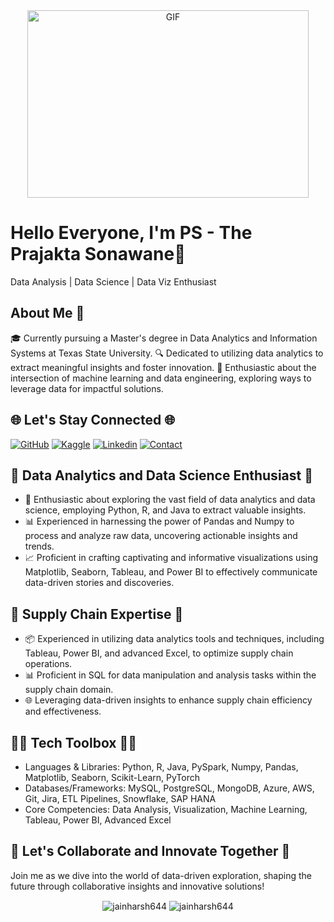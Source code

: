<!-- Aligning the header content -->
<div align="center">
    <img alt="GIF" src="https://github.com/abhisheknaiidu/abhisheknaiidu/blob/master/code.gif?raw=true" width="450" height="300" />
</div>

<!-- Main content -->
# Hello Everyone, I'm PS - The Prajakta Sonawane👋

Data Analysis | Data Science | Data Viz Enthusiast

## About Me 🧠
🎓 Currently pursuing a Master's degree in Data Analytics and Information Systems at Texas State University.
🔍 Dedicated to utilizing data analytics to extract meaningful insights and foster innovation.
🚀 Enthusiastic about the intersection of machine learning and data engineering, exploring ways to leverage data for impactful solutions.

## 🌐 Let's Stay Connected 🌐
[![GitHub](https://img.shields.io/badge/-GITHUB-grey?style=for-the-badge&logo=github)](https://github.com/prajaktasonwane11)
[![Kaggle](https://img.shields.io/badge/FollowMe-Kaggle-orange?style=for-the-badge&logo=kaggle)](https://www.kaggle.com/)
[![Linkedin](https://img.shields.io/badge/Connect-Linkedin-blue?style=for-the-badge&logo=linkedin)](https://www.linkedin.com/in/prajakta-sonawane-b69409155/) 
[![Contact](https://img.shields.io/badge/Contact-GMAIL-yellow?style=for-the-badge&logo=gmail&logoColor=white)](mailto:m.prajaktaks9@gmail.com)

## 🚀 Data Analytics and Data Science Enthusiast 🚀
- 🌟 Enthusiastic about exploring the vast field of data analytics and data science, employing Python, R, and Java to extract valuable insights.
- 📊 Experienced in harnessing the power of Pandas and Numpy to process and analyze raw data, uncovering actionable insights and trends.
- 📈 Proficient in crafting captivating and informative visualizations using Matplotlib, Seaborn, Tableau, and Power BI to effectively communicate data-driven stories and discoveries.

## 💼 Supply Chain Expertise 💼
- 📦 Experienced in utilizing data analytics tools and techniques, including Tableau, Power BI, and advanced Excel, to optimize supply chain operations.
- 📊 Proficient in SQL for data manipulation and analysis tasks within the supply chain domain.
- 🌐 Leveraging data-driven insights to enhance supply chain efficiency and effectiveness.

## 👨‍💻 Tech Toolbox 👨‍💻
- Languages & Libraries: Python, R, Java, PySpark, Numpy, Pandas, Matplotlib, Seaborn, Scikit-Learn, PyTorch
- Databases/Frameworks: MySQL, PostgreSQL, MongoDB, Azure, AWS, Git, Jira, ETL Pipelines, Snowflake, SAP HANA
- Core Competencies: Data Analysis, Visualization, Machine Learning, Tableau, Power BI, Advanced Excel

## 🤝 Let's Collaborate and Innovate Together 🤝
Join me as we dive into the world of data-driven exploration, shaping the future through collaborative insights and innovative solutions!

<!-- Adding GitHub and Streak stats -->
<div align="center">
    <img align="center" src="https://github-readme-stats.vercel.app/api?username=jainharsh644&show_icons=true&locale=en&theme=radical" alt="jainharsh644" />
    <img align="center" src="https://github-readme-streak-stats.herokuapp.com/?user=jainharsh644&theme=radical&hide_border=true" alt="jainharsh644" />
</div>
